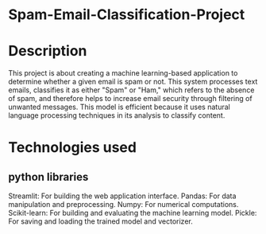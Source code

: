 # Spam-Email-Classification-Project
<h1>Description</h1>
<p>This project is about creating a machine learning-based application to determine whether a given email is spam or not. This system processes text emails, classifies it as either "Spam" or "Ham," which refers to the absence of spam, and therefore helps to increase email security through filtering of unwanted messages. This model is efficient because it uses natural language processing techniques in its analysis to classify content.</p>
<h1>Technologies used</h1>
<h2>python libraries</h2>
<p>Streamlit: For building the web application interface.
Pandas: For data manipulation and preprocessing.
Numpy: For numerical computations.
Scikit-learn: For building and evaluating the machine learning model.
Pickle: For saving and loading the trained model and vectorizer.
</p>
